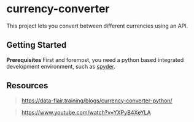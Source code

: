 # currency-converter
This project lets you convert between different currencies using an API.

## Getting Started

**Prerequisites**
First and foremost, you need a python based integrated development environment, such as [spyder](https://www.spyder-ide.org/).


## Resources
>https://data-flair.training/blogs/currency-converter-python/

>https://www.youtube.com/watch?v=YXPyB4XeYLA
